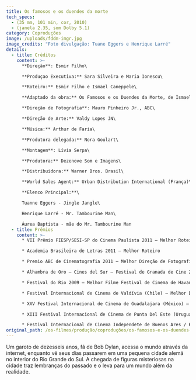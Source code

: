 ```yaml
---
title: Os famosos e os duendes da morte
tech_specs:
  - (35 mm, 101 min, cor, 2010)
  - (janela 2.35, som Dolby 5.1)
category: Coproduções
image: /uploads/fddm-imgr.jpg
image_credits: "Foto divulgação: Tuane Eggers e Henrique Larré"
details:
  - title: Créditos
    content: >-
      **Direção**: Esmir Filho\

      **Produçao Executiva:** Sara Silveira e Maria Ionescu\

      **Roteiro:** Esmir Filho e Ismael Caneppele\

      **Adaptado da obra:** Os Famosos e os Duendes da Morte, de Ismael Caneppele\

      **Direção de Fotografia**: Mauro Pinheiro Jr., ABC\

      **Direção de Arte:** Valdy Lopes JN\

      **Música:** Arthur de Faria\

      **Produtora delegada:** Nora Goulart\

      **Montagem**: Lívia Serpa\

      **Produtora:** Dezenove Som e Imagens\

      **Distribuidora:** Warner Bros. Brasil\

      **World Sales Agent:** Urban Distribution International (França)\

      **Elenco Principal:**\

      Tuanne Eggers - Jingle Jangle\

      Henrique Larré - Mr. Tambourine Man\

      Áurea Baptista - mãe do Mr. Tambourine Man
  - title: Prêmios
    content: >-
      * VII Prêmio FIESP/SESI-SP do Cinema Paulista 2011 – Melhor Roteiro

      * Academia Brasileira de Letras 2011 – Melhor Roteiro

      * Premio ABC de Cinematografia 2011 – Melhor Direção de Fotografia

      * Alhambra de Oro – Cines del Sur – Festival de Granada de Cine 2010

      * Festival do Rio 2009 – Melhor Filme Festival de Cinema de Havana 2009 (Cuba) – Melhor Contribuição Artística

      * Festival Internacional de Cinema de Valdívia (Chile) – Melhor Direção

      * XXV Festival Internacional de Cinema de Guadalajara (México) – Escolha do Público de Melhor Filme, Melhor Fotografia, Escolha da Crítica

      * XIII Festival Internacional de Cinema de Punta Del Este (Uruguai) – Melhor Filme

      * Festival Internacional de Cinema Independete de Buenos Ares / BAFICI (Argentina) – Melhor Fotografia
original_path: /os-filmes/produção/coproduções/os-famosos-e-os-duendes-da-morte.html
---
```

Um garoto de dezesseis anos, fã de Bob Dylan, acessa o mundo através da internet, enquanto vê seus dias passarem em uma pequena cidade alemã no interior do Rio Grande do Sul. A chegada de figuras misteriosas na cidade traz lembranças do passado e o leva para um mundo além da realidade.